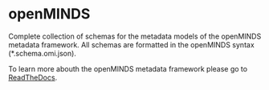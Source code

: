 # openMINDS
Complete collection of schemas for the metadata models of the openMINDS metadata framework. All schemas are formatted in the openMINDS syntax (*.schema.omi.json).

To learn more abouth the openMINDS metadata framework please go to [ReadTheDocs](https://openminds-documentation.readthedocs.io).
